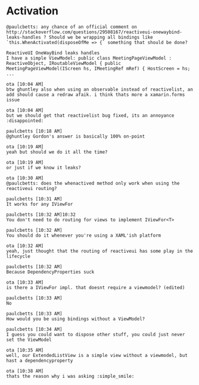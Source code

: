 # Activation

    @paulcbetts: any chance of an official comment on http://stackoverflow.com/questions/29508167/reactiveui-onewaybind-leaks-handles ? Should we be wrapping all bindings like `this.WhenActivated(disposeOfMe => {` something that should be done?
    
    ReactiveUI OneWayBind leaks handles
    I have a simple ViewModel: public class MeetingPageViewModel : ReactiveObject, IRoutableViewModel { public MeetingPageViewModel(IScreen hs, IMeetingRef mRef) { HostScreen = hs; ...
    
    ota [10:04 AM] 
    btw ghuntley also when using an observable instead of reactivelist, an add should cause a redraw afaik. i think thats more a xamarin.forms issue
    
    ota [10:04 AM]
    but we should get that reactivelist bug fixed, its an annoyance :disappointed:

    paulcbetts [10:18 AM] 
    @ghuntley Gordon's answer is basically 100% on-point
    
    ota [10:19 AM] 
    yeah but should we do it all the time?
    
    ota [10:19 AM]
    or just if we know it leaks?
    
    ota [10:30 AM] 
    @paulcbetts: does the whenactived method only work when using the reactiveui routing?
    
    paulcbetts [10:31 AM] 
    It works for any IViewFor
    
    paulcbetts [10:32 AM]10:32
    You don't need to do routing for views to implement IViewFor<T>
    
    paulcbetts [10:32 AM]
    You should do it whenever you're using a XAML'ish platform
    
    ota [10:32 AM] 
    yeah, just thought that the routing of reactiveui has some play in the lifecycle
    
    paulcbetts [10:32 AM] 
    Because DependencyProperties suck
    
    ota [10:33 AM] 
    is there a IViewFor impl. that doesnt require a viewmodel? (edited)
    
    paulcbetts [10:33 AM] 
    No
    
    paulcbetts [10:33 AM]
    How would you be using bindings without a ViewModel?
    
    paulcbetts [10:34 AM]
    I guess you could want to dispose other stuff, you could just never set the ViewModel
    
    ota [10:35 AM] 
    well, our ExtendedListView is a simple view without a viewmodel, but hast a dependencyproperty
    
    ota [10:38 AM]
    thats the reason why i was asking :simple_smile:
